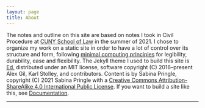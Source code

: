 ```yaml
---
layout: page
title: About
---
```


The notes and outline on this site are based on notes I took in Civil Procedure at <a href="https://www.law.cuny.edu/">CUNY School of Law</a> in the summer of 2021. I chose to organize my work on a static site in order to have a lot of control over its structure and form, following <a href="http://go-dh.github.io/mincomp/">minimal computing principles</a> for legibility, durability, ease and flexibility. The Jekyll theme I used to build this site is <a href="https://minicomp.github.io/ed/">Ed.</a> distributed under an MIT license, software copyright (C) 2016–present Alex Gil, Karl Stolley, and contributors. Content is by Sabina Pringle, copyright (C) 2021 Sabina Pringle with a <a href="https://creativecommons.org/licenses/by-sa/4.0/">Creative Commons Attribution-ShareAlike 4.0 International Public License</a>. If you want to build a site like this, see <a href="https://binipringle.github.io/civilprocedure/documentation/">Documentation</a>.  

---
